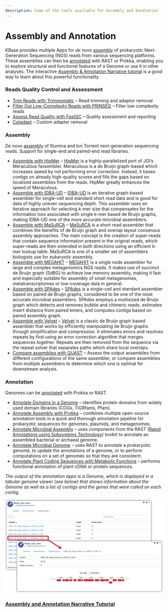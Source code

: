 ```yaml
---
description: Some of the tools available for Assembly and Annotation
---
```


# Assembly and Annotation

KBase provides multiple Apps for _de novo_ [assembly](https://kbase.us/applist/#Genome%20Assembly) of prokaryotic Next-Generation Sequencing \(NGS\) reads from various sequencing platforms. These assemblies can then be [annotated](https://kbase.us/applist/#Genome%20Annotation) with RAST or Prokka, enabling you to explore structural and functional features of a Genome or use it in other analyses. The interactive [Assembly & Annotation Narrative tutorial](https://narrative.kbase.us/narrative/ws.18188.obj.6) is a good way to learn about this powerful functionality.

### **Reads Quality Control and Assessment**

* [Trim Reads with Trimmomatic](https://narrative.kbase.us/#catalog/apps/kb_trimmomatic/run_trimmomatic/release) – Read trimming and adaptor removal
* [Filter Out Low-Complexity Reads with PRINSEQ](https://narrative.kbase.us/#catalog/apps/kb_PRINSEQ/execReadLibraryPRINSEQ/release) – Filter low complexity reads
* [Assess Read Quality with FastQC](https://narrative.kbase.us/#catalog/apps/kb_fastqc/runFastQC/release) – Quality assessment and reporting
* [Cutadapt](https://narrative.kbase.us/#catalog/apps/kb_cutadapt/remove_adapters/release) – Custom adapter removal

### Assembly

_De novo_ [assembly](https://kbase.us/applist/#Genome%20Assembly) of Illumina and Ion Torrent next-generation sequencing reads. Support for single-end and paired-end read libraries.

* [Assemble with HipMer](https://narrative.kbase.us/#catalog/apps/hipmer/run_hipmer_hpc/release) – [HipMer](https://sourceforge.net/p/hipmer/wiki/Home/) is a highly-parallelized port of JGI’s Meraculous fassembler. Meraculous is a de Bruijn graph-based which increases speed by not performing error correction. Instead, it bases contigs on already high-quality scores and fills the gaps based on localized assemblies from the reads. HipMer greatly enhances the speed of Meraculous.
* [Assemble with IDBA-UD](https://narrative.kbase.us/#catalog/apps/AssemblyRAST/run_idba/release) – [IDBA-UD](http://i.cs.hku.hk/~alse/hkubrg/projects/idba_ud/) is an iterative graph-based assembler for single-cell and standard short read data and is good for data of highly uneven sequencing depth. This assembler uses an iterative approach for selecting k-mer size that compensates for the information loss associated with single k-mer based de Bruijn graphs, making IDBA-UD one of the more accurate microbial assemblers.
* [Assemble with MaSuRCA](https://narrative.kbase.us/#catalog/apps/AssemblyRAST/run_masurca/release) – [MaSuRCA](https://academic.oup.com/bioinformatics/article/29/21/2669/195975/The-MaSuRCA-genome-assembler) is a short read assembler that combines the benefits of de Bruijn graph and overlap layout consensus assembly approaches. The main concept is the creation of super-reads that contain sequence information present in the original reads, which super-reads are then extended in both directions using an efficient k-mer lookup table. MaSuRCA is one of a smaller set of assemblers biologists use for eukaryotic assembly.
* [Assemble with MEGAHIT](https://narrative.kbase.us/#catalog/apps/AssemblyRAST/run_megahit/release) – [MEGAHIT](https://academic.oup.com/bioinformatics/article-lookup/doi/10.1093/bioinformatics/btv033) is a single node assembler for large and complex metagenomics NGS reads. It makes use of succinct de Bruijn graph \(SdBG\) to achieve low memory assembly, making it fast and especially suitable for assembly of small metagenomes, metatranscriptomes or low-coverage data in general.
* [Assemble with SPAdes](https://narrative.kbase.us/#catalog/apps/AssemblyRAST/run_spades/release) – [SPAdes](http://online.liebertpub.com/doi/full/10.1089/cmb.2012.0021) is a single-cell and standard assembler based on paired de Bruijn graphs, considered to be one of the most accurate microbial assemblers. SPAdes employs a multisized de Bruijn graph which detects and removes bubble and chimeric reads, estimates insert distance from paired kmers, and computes contigs based on paired assembly graph.
* [Assemble with Velvet](https://narrative.kbase.us/#catalog/apps/AssemblyRAST/run_velvet/release) – [Velvet](http://onlinelibrary.wiley.com/doi/10.1002/0471250953.bi1105s31/full) is a classic de Bruijn graph based assembler that works by efficiently manipulating de Bruijn graphs through simplification and compression. It eliminates errors and resolves repeats by first using an error correction algorithm that merges sequences together. Repeats are then removed from the sequence via the repeat solver that separates paths which share local overlaps.
* [Compare assemblies with QUAST](https://narrative.kbase.us/#catalog/apps/kb_quast/run_QUAST_app/release) – Assess the output assemblies from different configurations of the same assembler, or compare assemblies from multiple assemblers to determine which one is optimal for downstream analysis.

### Annotation

Genomes can be [annotated](https://kbase.us/applist/#Genome%20Annotation) with Prokka or RAST. 

* [Annotate Domains in a Genome](https://narrative.kbase.us/#appcatalog/app/DomainAnnotation/annotate_domains_in_a_genome/release) –  identifies protein domains from widely used domain libraries \(COGs, TIGRfams, Pfam\).
* [Annotate Assembly with Prokka](https://narrative.kbase.us/#appcatalog/app/ProkkaAnnotation/annotate_contigs/release) – combines multiple open-source annotation tools in a quick and thorough annotation pipeline for prokaryotic sequences for genomes, plasmids, and metagenomes.
* [Annotate Microbial Assembly](https://narrative.kbase.us/#appcatalog/app/RAST_SDK/annotate_contigset/release) – uses components from the RAST \([Rapid Annotations using Subsystems Technology](http://rast.nmpdr.org/)\) toolkit to annotate an assembled bacterial or archaeal genome.
* [Annotate Microbial Genome](https://narrative.kbase.us/#appcatalog/app/RAST_SDK/reannotate_microbial_genome/release) – uses RAST to annotate a prokaryotic genome, to update the annotations of a genome, or to perform computations on a set of genomes so that they are consistent.
* [Annotate Plant Coding Sequences with Metabolic Functions](https://narrative.kbase.us/#appcatalog/app/RAST_SDK/annotate_plant_transcripts/release) – performs functional annotation of plant cDNA or protein sequences.

_The output of the annotation apps is a Genome, which is displayed in a tabular genome viewer \(see below\) that shows information about the Genome as well as a list of contigs and the genes that were called on each contig._

![ViewContig](../../.gitbook/assets/viewcontig.png)

### [Assembly and Annotation Narrative Tutorial](https://narrative.kbase.us/narrative/notebooks/ws.18188.obj.6)

